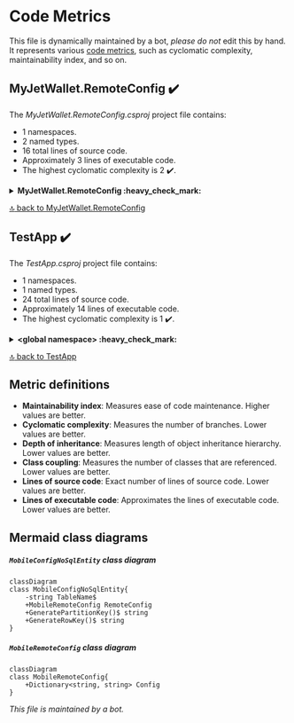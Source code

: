 <!-- markdownlint-capture -->
<!-- markdownlint-disable -->

# Code Metrics

This file is dynamically maintained by a bot, *please do not* edit this by hand. It represents various [code metrics](https://aka.ms/dotnet/code-metrics), such as cyclomatic complexity, maintainability index, and so on.

<div id='myjetwallet-remoteconfig'></div>

## MyJetWallet.RemoteConfig :heavy_check_mark:

The *MyJetWallet.RemoteConfig.csproj* project file contains:

- 1 namespaces.
- 2 named types.
- 16 total lines of source code.
- Approximately 3 lines of executable code.
- The highest cyclomatic complexity is 2 :heavy_check_mark:.

<details>
<summary>
  <strong id="myjetwallet-remoteconfig">
    MyJetWallet.RemoteConfig :heavy_check_mark:
  </strong>
</summary>
<br>

The `MyJetWallet.RemoteConfig` namespace contains 2 named types.

- 2 named types.
- 16 total lines of source code.
- Approximately 3 lines of executable code.
- The highest cyclomatic complexity is 2 :heavy_check_mark:.

<details>
<summary>
  <strong id="mobileconfignosqlentity">
    MobileConfigNoSqlEntity :heavy_check_mark:
  </strong>
</summary>
<br>

- The `MobileConfigNoSqlEntity` contains 4 members.
- 8 total lines of source code.
- Approximately 3 lines of executable code.
- The highest cyclomatic complexity is 2 :heavy_check_mark:.

| Member kind | Line number | Maintainability index | Cyclomatic complexity | Depth of inheritance | Class coupling | Lines of source / executable code |
| :-: | :-: | :-: | :-: | :-: | :-: | :-: |
| Method | <a href='https://github.com/MyJetWallet/MyJetWallet.RemoteConfig/blob/master/src/MyJetWallet.RemoteConfig/MobileConfigNoSqlEntity.cs#L8' title='string MobileConfigNoSqlEntity.GeneratePartitionKey()'>8</a> | 100 | 1 :heavy_check_mark: | 0 | 0 | 1 / 1 |
| Method | <a href='https://github.com/MyJetWallet/MyJetWallet.RemoteConfig/blob/master/src/MyJetWallet.RemoteConfig/MobileConfigNoSqlEntity.cs#L9' title='string MobileConfigNoSqlEntity.GenerateRowKey()'>9</a> | 100 | 1 :heavy_check_mark: | 0 | 0 | 1 / 1 |
| Property | <a href='https://github.com/MyJetWallet/MyJetWallet.RemoteConfig/blob/master/src/MyJetWallet.RemoteConfig/MobileConfigNoSqlEntity.cs#L11' title='MobileRemoteConfig MobileConfigNoSqlEntity.RemoteConfig'>11</a> | 100 | 2 :heavy_check_mark: | 0 | 1 | 1 / 0 |
| Field | <a href='https://github.com/MyJetWallet/MyJetWallet.RemoteConfig/blob/master/src/MyJetWallet.RemoteConfig/MobileConfigNoSqlEntity.cs#L7' title='string MobileConfigNoSqlEntity.TableName'>7</a> | 93 | 0 :heavy_check_mark: | 0 | 0 | 1 / 1 |

<a href="#MobileConfigNoSqlEntity-class-diagram">:link: to `MobileConfigNoSqlEntity` class diagram</a>

<a href="#myjetwallet-remoteconfig">:top: back to MyJetWallet.RemoteConfig</a>

</details>

<details>
<summary>
  <strong id="mobileremoteconfig">
    MobileRemoteConfig :heavy_check_mark:
  </strong>
</summary>
<br>

- The `MobileRemoteConfig` contains 1 members.
- 4 total lines of source code.
- Approximately 0 lines of executable code.
- The highest cyclomatic complexity is 2 :heavy_check_mark:.

| Member kind | Line number | Maintainability index | Cyclomatic complexity | Depth of inheritance | Class coupling | Lines of source / executable code |
| :-: | :-: | :-: | :-: | :-: | :-: | :-: |
| Property | <a href='https://github.com/MyJetWallet/MyJetWallet.RemoteConfig/blob/master/src/MyJetWallet.RemoteConfig/MobileRemoteConfig.cs#L5' title='Dictionary<string, string> MobileRemoteConfig.Config'>5</a> | 100 | 2 :heavy_check_mark: | 0 | 1 | 1 / 0 |

<a href="#MobileRemoteConfig-class-diagram">:link: to `MobileRemoteConfig` class diagram</a>

<a href="#myjetwallet-remoteconfig">:top: back to MyJetWallet.RemoteConfig</a>

</details>

</details>

<a href="#myjetwallet-remoteconfig">:top: back to MyJetWallet.RemoteConfig</a>

<div id='testapp'></div>

## TestApp :heavy_check_mark:

The *TestApp.csproj* project file contains:

- 1 namespaces.
- 1 named types.
- 24 total lines of source code.
- Approximately 14 lines of executable code.
- The highest cyclomatic complexity is 1 :heavy_check_mark:.

<details>
<summary>
  <strong id="global+namespace">
    &lt;global namespace&gt; :heavy_check_mark:
  </strong>
</summary>
<br>

The `<global namespace>` namespace contains 1 named types.

- 1 named types.
- 24 total lines of source code.
- Approximately 14 lines of executable code.
- The highest cyclomatic complexity is 1 :heavy_check_mark:.

<details>
<summary>
  <strong id="program$">
    &lt;Program&gt;$ :heavy_check_mark:
  </strong>
</summary>
<br>

- The `<Program>$` contains 1 members.
- 24 total lines of source code.
- Approximately 14 lines of executable code.
- The highest cyclomatic complexity is 1 :heavy_check_mark:.

| Member kind | Line number | Maintainability index | Cyclomatic complexity | Depth of inheritance | Class coupling | Lines of source / executable code |
| :-: | :-: | :-: | :-: | :-: | :-: | :-: |
| Method | <a href='https://github.com/MyJetWallet/MyJetWallet.RemoteConfig/blob/master/src/TestApp/Program.cs#L3' title='<top-level-statements-entry-point>'>3</a> | 70 | 1 :heavy_check_mark: | 0 | 6 | 24 / 7 |

<a href="#global+namespace">:top: back to &lt;global namespace&gt;</a>

</details>

</details>

<a href="#testapp">:top: back to TestApp</a>

## Metric definitions

  - **Maintainability index**: Measures ease of code maintenance. Higher values are better.
  - **Cyclomatic complexity**: Measures the number of branches. Lower values are better.
  - **Depth of inheritance**: Measures length of object inheritance hierarchy. Lower values are better.
  - **Class coupling**: Measures the number of classes that are referenced. Lower values are better.
  - **Lines of source code**: Exact number of lines of source code. Lower values are better.
  - **Lines of executable code**: Approximates the lines of executable code. Lower values are better.

## Mermaid class diagrams

<div id="MobileConfigNoSqlEntity-class-diagram"></div>

##### `MobileConfigNoSqlEntity` class diagram

```mermaid
classDiagram
class MobileConfigNoSqlEntity{
    -string TableName$
    +MobileRemoteConfig RemoteConfig
    +GeneratePartitionKey()$ string
    +GenerateRowKey()$ string
}

```

<div id="MobileRemoteConfig-class-diagram"></div>

##### `MobileRemoteConfig` class diagram

```mermaid
classDiagram
class MobileRemoteConfig{
    +Dictionary<string, string> Config
}

```

*This file is maintained by a bot.*

<!-- markdownlint-restore -->
